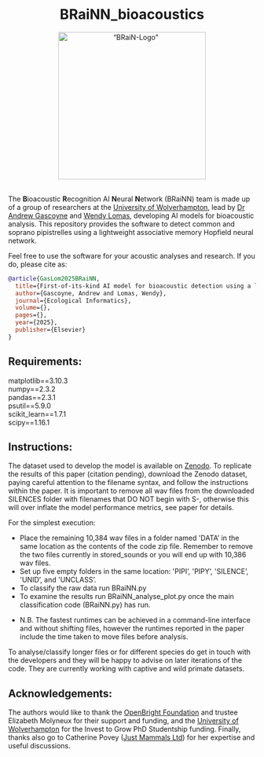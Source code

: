 <div align="center">
  <h1>BRaiNN_bioacoustics</h1>
       <img src="https://github.com/GasLom/BRaiN_bioacoustics/blob/main/BRaiN.png?raw=true" width="300" alt=“BRaiN-Logo" />
    </a>
</div>
<br>


The **B**ioacoustic **R**ecognition AI **N**eural **N**etwork (BRaiNN) team is made up of a group of researchers at the [University of Wolverhampton](https://www.wlv.ac.uk/), lead by [Dr Andrew Gascoyne](https://researchers.wlv.ac.uk/A.D.Gascoyne) and [Wendy Lomas](https://researchers.wlv.ac.uk/W.Lomas), developing AI models for bioacoustic analysis. This repository provides the software to detect common and soprano pipistrelles using a lightweight associative memory Hopfield neural network. 

Feel free to use the software for your acoustic analyses and research. If you do, please cite as:

```bibtex
@article{GasLom2025BRaiNN,
  title={First-of-its-kind AI model for bioacoustic detection using a lightweight associative memory Hopfield neural network},
  author={Gascoyne, Andrew and Lomas, Wendy},
  journal={Ecological Informatics},
  volume={},
  pages={},
  year={2025},
  publisher={Elsevier}
}
```

## Requirements:

matplotlib==3.10.3  
numpy==2.3.2  
pandas==2.3.1  
psutil==5.9.0  
scikit_learn==1.7.1  
scipy==1.16.1  


## Instructions:

The dataset used to develop the model is available on [Zenodo](https://zenodo.org/records/3247097). To replicate the results of this paper (citation pending), download the Zenodo dataset, paying careful attention to the filename syntax, and follow the instructions within the paper. It is important to remove all wav files from the downloaded SILENCES folder with filenames that DO NOT begin with S-, otherwise this will over inflate the model performance metrics, see paper for details.

For the simplest execution:

* Place the remaining 10,384 wav files in a folder named 'DATA’ in the same location as the contents of the code zip file. Remember to remove the two files currently in stored_sounds or you will end up with 10,386 wav files.
* Set up five empty folders in the same location: 'PIPI’, 'PIPY’, 'SILENCE’, 'UNID’, and 'UNCLASS’.
* To classify the raw data run BRaiNN.py
* To examine the results run BRaiNN_analyse_plot.py once the main classification code (BRaiNN.py) has run.
<!-- * Before a re-run, return files to the DATA folder using BRaiNN_fileshifter.py. Double check your folders are empty and DATA contains the full dataset (10,384 wav files) before running again.-->
* N.B. The fastest runtimes can be achieved in a command-line interface and without shifting files, however the runtimes reported in the paper include the time taken to move files before analysis.

To analyse/classify longer files or for different species do get in touch with the developers and they will be happy to advise on later iterations of the code. They are currently working with captive and wild primate datasets.  

## Acknowledgements:

The authors would like to thank the [OpenBright Foundation](https://openbright.org.uk/) and trustee Elizabeth Molyneux for their support and funding, and the [University of Wolverhampton](https://www.wlv.ac.uk/) for the Invest to Grow PhD Studentship funding. Finally, thanks also go to Catherine Povey ([Just Mammals Ltd](https://www.justmammals.co.uk/)) for her expertise and useful discussions.  

